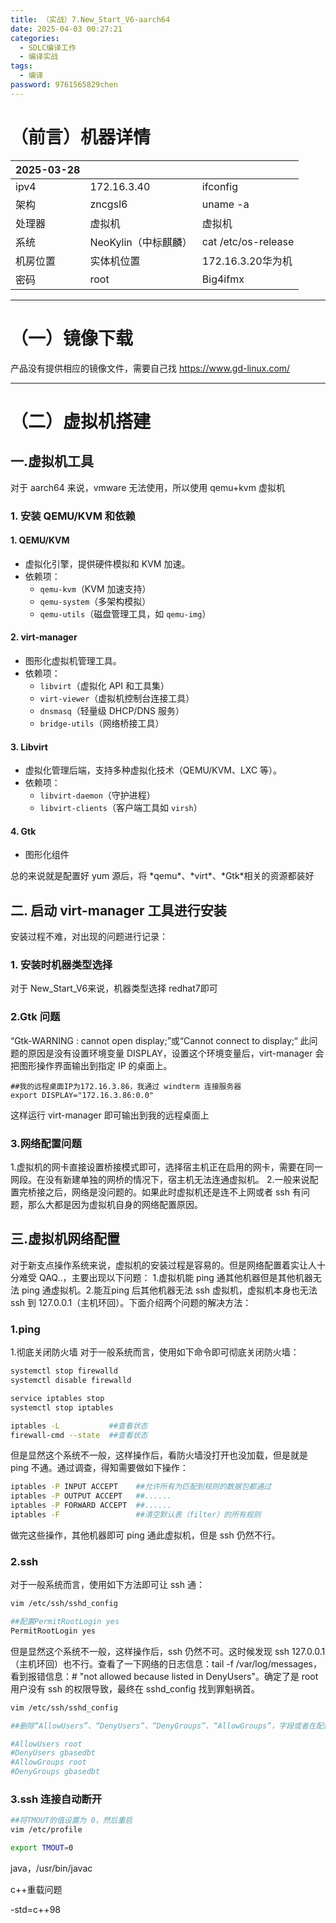 ```yaml
---
title: （实战）7.New_Start_V6-aarch64
date: 2025-04-03 00:27:21
categories:
  - SDLC编译工作
  - 编译实战
tags:
  - 编译
password: 9761565829chen
---
```

# （前言）机器详情

| 2025-03-28 |                |                     |
| ---------- | -------------- | ------------------- |
| ipv4       | 172.16.3.40    | ifconfig            |
| 架构         | zncgsl6        | uname -a            |
| 处理器        | 虚拟机            | 虚拟机                 |
| 系统         | NeoKylin（中标麒麟） | cat /etc/os-release |
| 机房位置       | 实体机位置          | 172.16.3.20华为机      |
| 密码         | root           | Big4ifmx            |

---

# （一）镜像下载
产品没有提供相应的镜像文件，需要自己找
https://www.gd-linux.com/

---

# （二）虚拟机搭建
## 一.虚拟机工具
对于 aarch64 来说，vmware 无法使用，所以使用 qemu+kvm 虚拟机
### 1. 安装 QEMU/KVM 和依赖
#### 1. **QEMU/KVM**  
   - 虚拟化引擎，提供硬件模拟和 KVM 加速。
   - 依赖项：  
     - `qemu-kvm`（KVM 加速支持）
     - `qemu-system`（多架构模拟）
     - `qemu-utils`（磁盘管理工具，如 `qemu-img`）
#### 2. **virt-manager**  
   - 图形化虚拟机管理工具。
   - 依赖项：  
     - `libvirt`（虚拟化 API 和工具集）
     - `virt-viewer`（虚拟机控制台连接工具）
     - `dnsmasq`（轻量级 DHCP/DNS 服务）
     - `bridge-utils`（网络桥接工具）
#### 3. **Libvirt**  
   - 虚拟化管理后端，支持多种虚拟化技术（QEMU/KVM、LXC 等）。
   - 依赖项：  
     - `libvirt-daemon`（守护进程）
     - `libvirt-clients`（客户端工具如 `virsh`）
#### 4. **Gtk**
   - 图形化组件

总的来说就是配置好 yum 源后，将 \*qemu\*、\*virt\*、\*Gtk\*相关的资源都装好


## 二. 启动 virt-manager 工具进行安装
安装过程不难，对出现的问题进行记录：
### 1. 安装时机器类型选择
对于 New_Start_V6来说，机器类型选择 redhat7即可

### 2.Gtk 问题
“Gtk-WARNING : cannot open display;”或“Cannot connect to display;“
此问题的原因是没有设置环境变量 DISPLAY，设置这个环境变量后，virt-manager 会把图形操作界面输出到指定 IP 的桌面上。
```shell
##我的远程桌面IP为172.16.3.86，我通过 windterm 连接服务器
export DISPLAY="172.16.3.86:0.0"
```
这样运行 virt-manager 即可输出到我的远程桌面上

### 3.网络配置问题
1.虚拟机的网卡直接设置桥接模式即可，选择宿主机正在启用的网卡，需要在同一网段。在没有新建单独的网桥的情况下，宿主机无法连通虚拟机。
2.一般来说配置完桥接之后，网络是没问题的。如果此时虚拟机还是连不上网或者 ssh 有问题，那么大都是因为虚拟机自身的网络配置原因。 


## 三.虚拟机网络配置
对于新支点操作系统来说，虚拟机的安装过程是容易的。但是网络配置着实让人十分难受 QAQ..，主要出现以下问题： 1.虚拟机能 ping 通其他机器但是其他机器无法 ping 通虚拟机。2.能互ping 后其他机器无法 ssh 虚拟机，虚拟机本身也无法 ssh 到 127.0.0.1（主机环回）。下面介绍两个问题的解决方法：
### 1.ping
1.彻底关闭防火墙
对于一般系统而言，使用如下命令即可彻底关闭防火墙：
```bash
systemctl stop firewalld
systemctl disable firewalld

service iptables stop
systemctl stop iptables

iptables -L           ##查看状态
firewall-cmd --state  ##查看状态
```
但是显然这个系统不一般，这样操作后，看防火墙没打开也没加载，但是就是ping 不通。通过调查，得知需要做如下操作：
```bash
iptables -P INPUT ACCEPT    ##允许所有为匹配到规则的数据包都通过
iptables -P OUTPUT ACCEPT   ##......
iptables -P FORWARD ACCEPT  ##......
iptables -F                 ##清空默认表（filter）的所有规则
```
做完这些操作，其他机器即可 ping 通此虚拟机，但是 ssh 仍然不行。

### 2.ssh
对于一般系统而言，使用如下方法即可让 ssh 通：
```bash
vim /etc/ssh/sshd_config

##配置PermitRootLogin yes
PermitRootLogin yes
```
但是显然这个系统不一般，这样操作后，ssh 仍然不可。这时候发现 ssh 127.0.0.1（主机环回）也不行。查看了一下网络的日志信息：tail -f /var/log/messages，看到报错信息：# "not allowed because listed in DenyUsers"。确定了是 root 用户没有 ssh 的权限导致，最终在 sshd_config 找到罪魁祸首。
```bash
vim /etc/ssh/sshd_config

##删除“AllowUsers”、“DenyUsers”、“DenyGroups”、“AllowGroups”，字段或者在配置项前添加“#”：

#AllowUsers root
#DenyUsers gbasedbt
#AllowGroups root
#DenyGroups gbasedbt
```

### 3.ssh 连接自动断开
```bash
##将TMOUT的值设置为 0，然后重启
vim /etc/profile

export TMOUT=0
```




java，/usr/bin/javac

c++重载问题

-std=c++98
